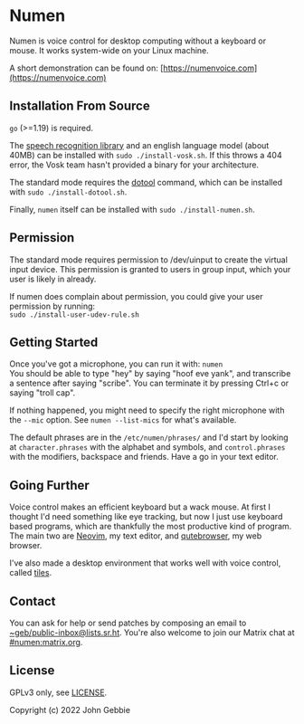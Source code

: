 # Numen

Numen is voice control for desktop computing without a keyboard or mouse.
It works system-wide on your Linux machine.

A short demonstration can be found on:
[https://numenvoice.com](https://numenvoice.com)

## Installation From Source

`go` (>=1.19) is required.

The [speech recognition library](https://alphacephei.com/vosk) and an english
language model (about 40MB) can be installed with `sudo ./install-vosk.sh`.
If this throws a 404 error, the Vosk team hasn't provided a binary for
your architecture.

The standard mode requires the [dotool](https://sr.ht/~geb/dotool) command,
which can be installed with `sudo ./install-dotool.sh`.

Finally, `numen` itself can be installed with `sudo ./install-numen.sh`.

## Permission

The standard mode requires permission to /dev/uinput to create the virtual
input device.  This permission is granted to users in group input, which
your user is likely in already.

If numen does complain about permission, you could give your user permission
by running:<br>
	`sudo ./install-user-udev-rule.sh`

## Getting Started

Once you've got a microphone, you can run it with: `numen`<br> You should
be able to type "hey" by saying "hoof eve yank", and transcribe a sentence
after saying "scribe".  You can terminate it by pressing Ctrl+c or saying
"troll cap".

If nothing happened, you might need to specify the right microphone with the
`--mic` option.  See `numen --list-mics` for what's available.

The default phrases are in the `/etc/numen/phrases/` and I'd start by looking
at `character.phrases` with the alphabet and symbols, and `control.phrases`
with the modifiers, backspace and friends.  Have a go in your text editor.

## Going Further

Voice control makes an efficient keyboard but a wack mouse.  At first I
thought I'd need something like eye tracking, but now I just use keyboard
based programs, which are thankfully the most productive kind of program.
The main two are [Neovim](https://neovim.io), my text editor, and
[qutebrowser](https://qutebrowser.org), my web browser.

I've also made a desktop environment that works well with voice control,
called [tiles](https://git.sr.ht/~geb/tiles).

## Contact

You can ask for help or send patches by composing an email to
[~geb/public-inbox@lists.sr.ht](https://lists.sr.ht/~geb/public-inbox).
You're also welcome to join our Matrix chat at
[#numen:matrix.org](https://matrix.to/#/#numen:matrix.org).

## License

GPLv3 only, see [LICENSE](./LICENSE).

Copyright (c) 2022 John Gebbie
